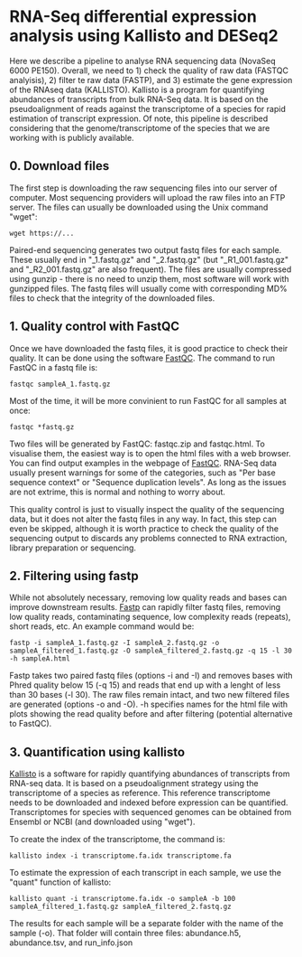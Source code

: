 # RNA-Seq differential expression analysis using Kallisto and DESeq2
Here we describe a pipeline to analyse RNA sequencing data (NovaSeq 6000 PE150). Overall, we need to 1) check the quality of raw data (FASTQC analyisis), 2) filter te raw data (FASTP), and 3) estimate the gene expression of the RNAseq data (KALLISTO). Kallisto is a program for quantifying abundances of transcripts from bulk RNA-Seq data. It is based on the pseudoalignment of reads against the transcriptome of a species for rapid estimation of transcript expression. Of note, this pipeline is described considering that the genome/transcriptome of the species that we are working with is publicly available.

## 0. Download files
The first step is downloading the raw sequencing files into our server of computer. Most sequencing providers will upload the raw files into an FTP server. The files can usually be downloaded using the Unix command "wget":
```
wget https://...
```
Paired-end sequencing generates two output fastq files for each sample. These usually end in "_1.fastq.gz" and "_2.fastq.gz" (but "_R1_001.fastq.gz" and "_R2_001.fastq.gz" are also frequent). The files are usually compressed using gunzip - there is no need to unzip them, most software will work with gunzipped files. The fastq files will usually come with corresponding MD% files to check that the integrity of the downloaded files.


## 1. Quality control with FastQC 
Once we have downloaded the fastq files, it is good practice to check their quality. It can be done using the software [FastQC](https://www.bioinformatics.babraham.ac.uk/projects/fastqc/). The command to run FastQC in a fastq file is:

```
fastqc sampleA_1.fastq.gz
```
Most of the time, it will be more convinient to run FastQC for all samples at once:
```
fastqc *fastq.gz
```
Two files will be generated by FastQC: fastqc.zip and fastqc.html. To visualise them, the easiest way is to open the html files with a web browser. You can find output examples in the webpage of [FastQC](https://www.bioinformatics.babraham.ac.uk/projects/fastqc/). RNA-Seq data usually present warnings for some of the categories, such as "Per base sequence context" or "Sequence duplication levels". As long as the issues are not extrime, this is normal and nothing to worry about.

This quality control is just to visually inspect the quality of the sequencing data, but it does not alter the fastq files in any way. In fact, this step can even be skipped, although it is worth practice to check the quality of the sequencing output to discards any problems connected to RNA extraction, library preparation or sequencing.


## 2. Filtering using fastp
While not absolutely necessary, removing low quality reads and bases can improve downstream results. [Fastp](https://github.com/OpenGene/fastp) can rapidly filter fastq files, removing low quality reads, contaminating sequence, low complexity reads (repeats), short reads, etc. An example command would be:
```
fastp -i sampleA_1.fastq.gz -I sampleA_2.fastq.gz -o sampleA_filtered_1.fastq.gz -O sampleA_filtered_2.fastq.gz -q 15 -l 30 -h sampleA.html
```
Fastp takes two paired fastq files (options -i and -I) and removes bases with Phred quality below 15 (-q 15) and reads that end up with a lenght of less than 30 bases (-l 30). The raw files remain intact, and two new filtered files are generated (options -o and -O). -h specifies names for the html file with plots showing the read quality before and after filtering  (potential alternative to FastQC).


## 3. Quantification using kallisto
[Kallisto](https://pachterlab.github.io/kallisto/about) is a software for rapidly quantifying abundances of transcripts from RNA-seq data. It is based on a pseudoalignment strategy using the transcriptome of a species as reference. This reference transcriptome needs to be downloaded and indexed before expression can be quantified. Transcriptomes for species with sequenced genomes can be obtained from Ensembl or NCBI (and downloaded using "wget").

To create the index of the transcriptome, the command is:
```
kallisto index -i transcriptome.fa.idx transcriptome.fa
```
To estimate the expression of each transcript in each sample, we use the "quant" function of kallisto:
```
kallisto quant -i transcriptome.fa.idx -o sampleA -b 100 sampleA_filtered_1.fastq.gz sampleA_filtered_2.fastq.gz 
```
The results for each sample will be a separate folder with the name of the sample (-o). That folder will contain three files: abundance.h5, abundance.tsv, and run_info.json





